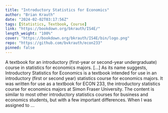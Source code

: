 ```yaml
---
title: "Introductory Statistics for Economics"
author: "Brian Krauth"
date: "2024-02-02T03:17:56Z"
tags: [Statistics, Textbook, Course]
link: "https://bookdown.org/bkrauth/IS4E/"
length_weight: "100%"
cover: "https://bookdown.org/bkrauth/IS4E/bin/logo.png"
repo: "https://github.com/bvkrauth/econ233"
pinned: false
---
```


A textbook for an introductory (first-year or second-year undergraduate) course in statistics for economics majors. [...] As its name suggests, Introductory Statistics for Economics is a textbook intended for use in an introductory (first or second year) statistics course for economics majors. It was written for use as a textbook for ECON 233, the introductory statistics course for economics majors at Simon Fraser University. The content is similar to most other introductory statistics courses for business and economics students, but with a few important differences. When I was assigned to ...
